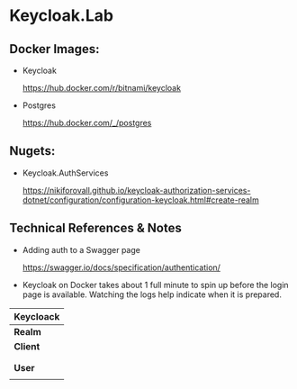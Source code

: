 # Keycloak.Lab

## Docker Images: 

- Keycloak

	https://hub.docker.com/r/bitnami/keycloak

-	Postgres

	https://hub.docker.com/_/postgres

## Nugets:

- Keycloak.AuthServices

	https://nikiforovall.github.io/keycloak-authorization-services-dotnet/configuration/configuration-keycloak.html#create-realm

## Technical References & Notes

- Adding auth to a Swagger page
   
  https://swagger.io/docs/specification/authentication/

- Keycloak on Docker takes about 1 full minute to spin up before the login page is available.  Watching the logs help indicate when it is prepared.




| **Keycloack**													|
|	--- 														|
| **Realm**	| Name		| `dev-lab`								|
| **Client**| Id		| `dev-client`							|
|	 		| Name		| `Dev Client`							|
|	 		| Secret	| `6KjnpbA0Qlf2zLS6pVpiWPSKlLL5ZwHk`	|
| **User**	| Name		| `dev-user`							|
|	 		| Password	| `devuser`								|



